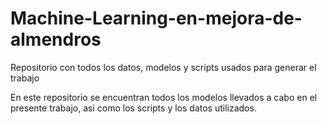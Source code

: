 # Machine-Learning-en-mejora-de-almendros
Repositorio con todos los datos, modelos y scripts usados para generar el trabajo

En este repositorio se encuentran todos los modelos llevados a cabo en el presente trabajo, asi como los scripts y los datos utilizados. 
